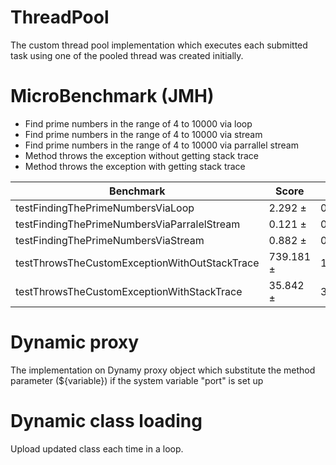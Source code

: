 # ThreadPool
The custom thread pool implementation which executes each submitted task using one of the pooled thread was created initially.

# MicroBenchmark (JMH)
- Find prime numbers in the range of 4 to 10000 via loop
- Find prime numbers in the range of 4 to 10000 via stream
- Find prime numbers in the range of 4 to 10000 via  parrallel stream
- Method throws the exception without getting stack trace
- Method throws the exception with getting stack trace

|Benchmark                                                |   Score    | Error  |   Units |
|---------------------------------------------------------|------------|--------|---------|
|testFindingThePrimeNumbersViaLoop                        |   2.292 ±  | 0.339  |  ops/ms |
|testFindingThePrimeNumbersViaParralelStream              |   0.121 ±  | 0.022  |  ops/ms |
|testFindingThePrimeNumbersViaStream                      |   0.882 ±  | 0.045  |  ops/ms |
|testThrowsTheCustomExceptionWithOutStackTrace            |   739.181 ±| 109.759 |  ops/ms|
|testThrowsTheCustomExceptionWithStackTrace               |   35.842 ± | 3.453  |  ops/ms |


# Dynamic proxy
The implementation on Dynamy proxy object which substitute the method parameter (${variable}) if the system variable "port" is set up

# Dynamic class loading
Upload updated class each time in a loop. 


